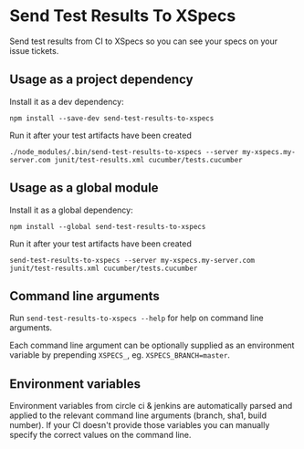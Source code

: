 # Send Test Results To XSpecs

Send test results from CI to XSpecs so you can see your specs on your issue tickets.

## Usage as a project dependency

Install it as a dev dependency:

```
npm install --save-dev send-test-results-to-xspecs
```

Run it after your test artifacts have been created

```
./node_modules/.bin/send-test-results-to-xspecs --server my-xspecs.my-server.com junit/test-results.xml cucumber/tests.cucumber
```

## Usage as a global module

Install it as a global dependency:

```
npm install --global send-test-results-to-xspecs
```

Run it after your test artifacts have been created

```
send-test-results-to-xspecs --server my-xspecs.my-server.com junit/test-results.xml cucumber/tests.cucumber
```

## Command line arguments

Run `send-test-results-to-xspecs --help` for help on command line arguments.

Each command line argument can be optionally supplied as an environment variable by prepending `XSPECS_`, eg. `XSPECS_BRANCH=master`.

## Environment variables

Environment variables from circle ci & jenkins are automatically parsed and applied to the relevant command line arguments (branch, sha1, build number). If your CI doesn't provide those variables you can manually specify the correct values on the command line.


